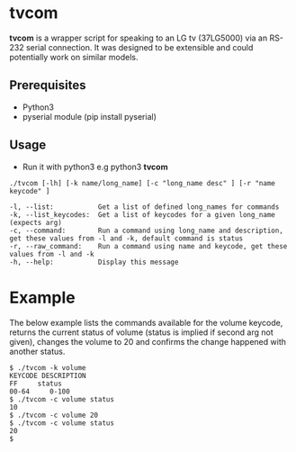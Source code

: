 tvcom
======
**tvcom** is a  wrapper script for speaking to an LG tv (37LG5000) via an RS-232 serial connection. It was designed to be extensible and could potentially work on similar models. 

## Prerequisites

- Python3
- pyserial module (pip install pyserial)

## Usage

- Run it with python3 e.g python3 **tvcom**

````
./tvcom [-lh] [-k name/long_name] [-c "long_name desc" ] [-r "name keycode" ]

-l, --list:           Get a list of defined long_names for commands
-k, --list_keycodes:  Get a list of keycodes for a given long_name (expects arg)
-c, --command:        Run a command using long_name and description, get these values from -l and -k, default command is status
-r, --raw_command:    Run a command using name and keycode, get these values from -l and -k
-h, --help:           Display this message
````

# Example

The below example lists the commands available for the volume keycode, returns the current status of volume (status is implied if second arg not given), changes the volume to 20 and confirms the change happened with another status.

````
$ ./tvcom -k volume
KEYCODE DESCRIPTION
FF     status
00-64	  0-100
$ ./tvcom -c volume status
10
$ ./tvcom -c volume 20
$ ./tvcom -c volume status
20
$ 
````

